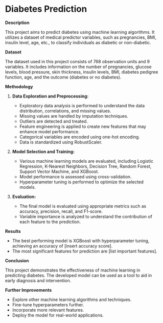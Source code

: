 # Diabetes Prediction

**Description**

This project aims to predict diabetes using machine learning algorithms. It utilizes a dataset of medical predictor variables, such as pregnancies, BMI, insulin level, age, etc., to classify individuals as diabetic or non-diabetic.

**Dataset**

The dataset used in this project consists of 768 observation units and 9 variables. It includes information on the number of pregnancies, glucose levels, blood pressure, skin thickness, insulin levels, BMI, diabetes pedigree function, age, and the outcome (diabetes or no diabetes).

**Methodology**

1. **Data Exploration and Preprocessing:** 
    - Exploratory data analysis is performed to understand the data distribution, correlations, and missing values.
    - Missing values are handled by imputation techniques.
    - Outliers are detected and treated.
    - Feature engineering is applied to create new features that may enhance model performance.
    - Categorical variables are encoded using one-hot encoding.
    - Data is standardized using RobustScaler.

2. **Model Selection and Training:** 
    - Various machine learning models are evaluated, including Logistic Regression, K-Nearest Neighbors, Decision Tree, Random Forest, Support Vector Machine, and XGBoost.
    - Model performance is assessed using cross-validation.
    - Hyperparameter tuning is performed to optimize the selected models.

3. **Evaluation:** 
    - The final model is evaluated using appropriate metrics such as accuracy, precision, recall, and F1-score.
    - Variable importance is analyzed to understand the contribution of each feature to the prediction.

**Results**

- The best performing model is XGBoost with hyperparameter tuning, achieving an accuracy of [insert accuracy score].
- The most significant features for prediction are [list important features].

**Conclusion**

This project demonstrates the effectiveness of machine learning in predicting diabetes. The developed model can be used as a tool to aid in early diagnosis and intervention.

**Further Improvements**

- Explore other machine learning algorithms and techniques.
- Fine-tune hyperparameters further.
- Incorporate more relevant features.
- Deploy the model for real-world applications.
